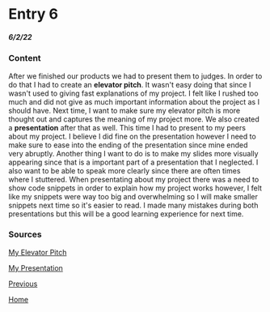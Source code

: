 # Entry 6
##### 6/2/22

### Content

After we finished our products we had to present them to judges. In order to do that I had to create an **elevator pitch**. It wasn't easy doing that since I wasn't used to giving fast explanations of my project. I felt like I rushed too much and did not give as much important information about the project as I should have. Next time, I want to make sure my elevator pitch is more thought out and captures the meaning of my project more. We also created a **presentation** after that as well. This time I had to present to my peers about my project. I believe I did fine on the presentation however I need to make sure to ease into the ending of the presentation since mine ended very abruptly. Another thing I want to do is to make my slides more visually appearing since that is a important part of a presentation that I neglected. I also want to be able to speak more clearly since there are often times where I stuttered. When presentating about my project there was a need to show code snippets in order to explain how my project works however, I felt like my snippets were way too big and overwhelming so I will make smaller snippets next time so it's easier to read. I made many mistakes during both presentations but this will be a good learning experience for next time.


### Sources

[My Elevator Pitch](https://docs.google.com/document/d/1Pt6GyG14QO_bOZTgYTvA03xoMHLPAOMANphLxaWqSoM/edit?usp=sharing)

[My Presentation](https://docs.google.com/presentation/d/1Z-JVC216McZEt3VYZbrn1eLpRTEmdFk4dzz6dLgD7lk/edit?usp=sharing)

[Previous](entry05.md)

[Home](../README.md)
